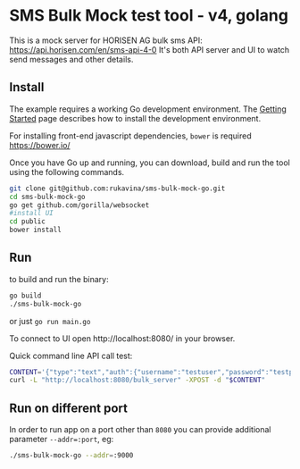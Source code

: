 # SMS Bulk Mock test tool - v4, golang

This is a mock server for HORISEN AG bulk sms API: https://api.horisen.com/en/sms-api-4-0
It's both API server and UI to watch send messages and other details.


## Install

The example requires a working Go development environment. The [Getting
Started](http://golang.org/doc/install) page describes how to install the
development environment.

For installing front-end javascript dependencies, `bower` is required https://bower.io/

Once you have Go up and running, you can download, build and run the tool
using the following commands.

```bash
git clone git@github.com:rukavina/sms-bulk-mock-go.git
cd sms-bulk-mock-go
go get github.com/gorilla/websocket
#install UI
cd public
bower install
```

## Run

to build and run the binary:

```bash
go build
./sms-bulk-mock-go
```

or just `go run main.go`

To connect to UI open http://localhost:8080/ in your browser.

Quick command line API call test:

```bash
CONTENT='{"type":"text","auth":{"username":"testuser","password":"testpassword"},"sender":"BulkTest","receiver":"41787078880","dcs":"GSM", "text":"This is test message","dlrMask":19,"dlrUrl":"http://localhost:8080/dlr_test"}'
curl -L "http://localhost:8080/bulk_server" -XPOST -d "$CONTENT"
```

## Run on different port

In order to run app on a port other than `8080` you can provide additional parameter `--addr=:port`, eg:

```bash
./sms-bulk-mock-go --addr=:9000
```